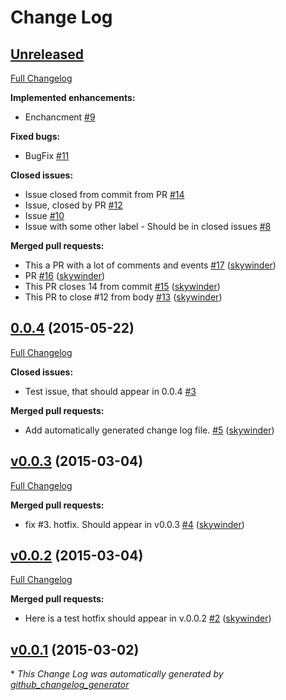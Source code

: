 # Change Log

## [Unreleased](https://github.com/skywinder/changelog_test/tree/HEAD)

[Full Changelog](https://github.com/skywinder/changelog_test/compare/0.0.4...HEAD)

**Implemented enhancements:**

- Enchancment [\#9](https://github.com/skywinder/changelog_test/issues/9)

**Fixed bugs:**

- BugFix [\#11](https://github.com/skywinder/changelog_test/issues/11)

**Closed issues:**

- Issue closed from commit from PR [\#14](https://github.com/skywinder/changelog_test/issues/14)
- Issue, closed by PR [\#12](https://github.com/skywinder/changelog_test/issues/12)
- Issue [\#10](https://github.com/skywinder/changelog_test/issues/10)
- Issue with some other label - Should be in closed issues [\#8](https://github.com/skywinder/changelog_test/issues/8)

**Merged pull requests:**

- This a PR with a lot of comments and events [\#17](https://github.com/skywinder/changelog_test/pull/17) ([skywinder](https://github.com/skywinder))
- PR [\#16](https://github.com/skywinder/changelog_test/pull/16) ([skywinder](https://github.com/skywinder))
- This PR closes 14 from commit [\#15](https://github.com/skywinder/changelog_test/pull/15) ([skywinder](https://github.com/skywinder))
- This PR to close \#12 from body [\#13](https://github.com/skywinder/changelog_test/pull/13) ([skywinder](https://github.com/skywinder))

## [0.0.4](https://github.com/skywinder/changelog_test/tree/0.0.4) (2015-05-22)
[Full Changelog](https://github.com/skywinder/changelog_test/compare/v0.0.3...0.0.4)

**Closed issues:**

- Test issue, that should appear in 0.0.4 [\#3](https://github.com/skywinder/changelog_test/issues/3)

**Merged pull requests:**

- Add automatically generated change log file. [\#5](https://github.com/skywinder/changelog_test/pull/5) ([skywinder](https://github.com/skywinder))

## [v0.0.3](https://github.com/skywinder/changelog_test/tree/v0.0.3) (2015-03-04)
[Full Changelog](https://github.com/skywinder/changelog_test/compare/v0.0.2...v0.0.3)

**Merged pull requests:**

- fix \#3. hotfix. Should appear in v0.0.3 [\#4](https://github.com/skywinder/changelog_test/pull/4) ([skywinder](https://github.com/skywinder))

## [v0.0.2](https://github.com/skywinder/changelog_test/tree/v0.0.2) (2015-03-04)
[Full Changelog](https://github.com/skywinder/changelog_test/compare/v0.0.1...v0.0.2)

**Merged pull requests:**

- Here is a test hotfix should appear in v.0.0.2 [\#2](https://github.com/skywinder/changelog_test/pull/2) ([skywinder](https://github.com/skywinder))

## [v0.0.1](https://github.com/skywinder/changelog_test/tree/v0.0.1) (2015-03-02)


\* *This Change Log was automatically generated by [github_changelog_generator](https://github.com/skywinder/Github-Changelog-Generator)*